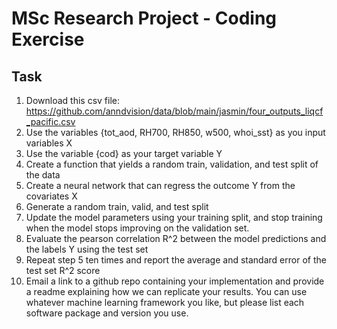 # MSc Research Project - Coding Exercise

## Task

1. Download this csv file: https://github.com/anndvision/data/blob/main/jasmin/four_outputs_liqcf_pacific.csv
2. Use the variables {tot_aod, RH700, RH850, w500, whoi_sst} as you input variables X
3. Use the variable {cod} as your target variable Y
4. Create a function that yields a random train, validation, and test split of the data
5. Create a neural network that can regress the outcome Y from the covariates X
6. Generate a random train, valid, and test split
7. Update the model parameters using your training split, and stop training when the model stops improving on the validation set.
8. Evaluate the pearson correlation R^2 between the model predictions and the labels Y using the test set 
9. Repeat step 5 ten times and report the average and standard error of the test set R^2 score
10. Email a link to a github repo containing your implementation and provide a readme explaining how we can replicate your results. You can use whatever machine learning framework you like, but please list each software package and version you use.
